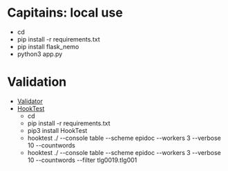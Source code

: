 # Capitains: local use
* cd <PATH>
* pip install -r requirements.txt
* pip install flask_nemo
* python3 app.py

# Validation
* [Validator](https://capitains-validator.herokuapp.com/)
* [HookTest](https://github.com/Capitains/HookTest)
    * cd <PATH>
    * pip install -r requirements.txt
    * pip3 install HookTest
    * hooktest ./ --console table --scheme epidoc --workers 3 --verbose 10 --countwords
    * hooktest ./ --console table --scheme epidoc --workers 3 --verbose 10 --countwords --filter tlg0019.tlg001
